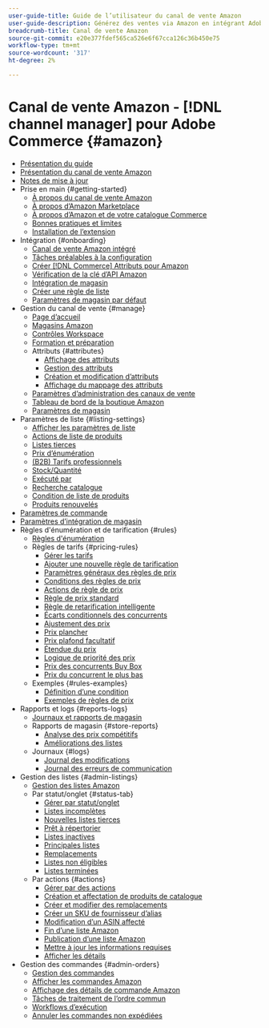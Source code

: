 ```yaml
---
user-guide-title: Guide de l’utilisateur du canal de vente Amazon
user-guide-description: Générez des ventes via Amazon en intégrant Adobe Commerce ou Magento Open Source à votre [!DNL Amazon Seller Central] compte .
breadcrumb-title: Canal de vente Amazon
source-git-commit: e20e377fdef565ca526e6f67cca126c36b450e75
workflow-type: tm+mt
source-wordcount: '317'
ht-degree: 2%

---
```



# Canal de vente Amazon - [!DNL channel manager] pour Adobe Commerce {#amazon}

- [Présentation du guide](guide-overview.md)
- [Présentation du canal de vente Amazon](overview.md)
- [Notes de mise à jour](release-notes.md)
- Prise en main {#getting-started}
   - [À propos du canal de vente Amazon](about-amazon-sales-channel.md)
   - [À propos d’Amazon Marketplace](about-amazon-marketplace.md)
   - [À propos d’Amazon et de votre catalogue Commerce](about-listings-and-catalog.md)
   - [Bonnes pratiques et limites](amazon-best-practices.md)
   - [Installation de l’extension](install.md)
- Intégration {#onboarding}
   - [Canal de vente Amazon intégré](amazon-onboarding-home.md)
   - [Tâches préalables à la configuration](amazon-pre-setup-tasks.md)
   - [Créer [!DNL Commerce] Attributs pour Amazon](ob-creating-magento-attributes.md)
   - [Vérification de la clé d’API Amazon](amazon-verify-api-key.md)
   - [Intégration de magasin](store-integration.md)
   - [Créer une règle de liste](ob-create-listing-rule.md)
   - [Paramètres de magasin par défaut](default-store-settings.md)
- Gestion du canal de vente {#manage}
   - [Page d’accueil](amazon-sales-channel-home.md)
   - [Magasins Amazon](managing-stores.md)
   - [Contrôles Workspace](workspace-controls.md)
   - [Formation et préparation](learning-preparation.md)
   - Attributs {#attributes}
      - [Affichage des attributs](attributes-view.md)
      - [Gestion des attributs](managing-attributes.md)
      - [Création et modification d’attributs](creating-attributes.md)
      - [Affichage du mappage des attributs](amazon-matching-attributes-values.md)
   - [Paramètres d’administration des canaux de vente](sales-channel-settings.md)
   - [Tableau de bord de la boutique Amazon](amazon-store-dashboard.md)
   - [Paramètres de magasin](ob-store-review.md)
- Paramètres de liste {#listing-settings}
   - [Afficher les paramètres de liste](listing-settings.md)
   - [Actions de liste de produits](product-listing-actions.md)
   - [Listes tierces](third-party-listing-settings.md)
   - [Prix d’énumération](listing-price.md)
   - [(B2B) Tarifs professionnels](business-pricing.md)
   - [Stock/Quantité](stock-quantity.md)
   - [Exécuté par](fulfilled-by.md)
   - [Recherche catalogue](catalog-search.md)
   - [Condition de liste de produits](product-listing-condition.md)
   - [Produits renouvelés](renewed-products.md)
- [Paramètres de commande](order-settings.md)
- [Paramètres d’intégration de magasin](store-integration-settings.md)
- Règles d&#39;énumération et de tarification {#rules}
   - [Règles d&#39;énumération](listing-rules.md)
   - Règles de tarifs {#pricing-rules}
      - [Gérer les tarifs](pricing-products.md)
      - [Ajouter une nouvelle règle de tarification](add-pricing-rule.md)
      - [Paramètres généraux des règles de prix](pricing-rule-general-settings.md)
      - [Conditions des règles de prix](pricing-rule-conditions.md)
      - [Actions de règle de prix](pricing-rule-actions.md)
      - [Règle de prix standard](standard-price-rules.md)
      - [Règle de retarification intelligente](intelligent-repricing-rules.md)
      - [Écarts conditionnels des concurrents](competitor-conditional-variances.md)
      - [Ajustement des prix](price-adjustment.md)
      - [Prix plancher](floor-price.md)
      - [Prix plafond facultatif](optional-ceiling-price.md)
      - [Étendue du prix](price-scope.md)
      - [Logique de priorité des prix](price-priority-logic.md)
      - [Prix des concurrents Buy Box](buy-box-competitor-pricing.md)
      - [Prix du concurrent le plus bas](lowest-competitor-pricing.md)
   - Exemples {#rules-examples}
      - [Définition d’une condition](ob-define-condition-example.md)
      - [Exemples de règles de prix](price-rule-examples.md)
- Rapports et logs {#reports-logs}
   - [Journaux et rapports de magasin](amazon-logs-reports.md)
   - Rapports de magasin {#store-reports}
      - [Analyse des prix compétitifs](competitive-price-analysis.md)
      - [Améliorations des listes](listing-improvements.md)
   - Journaux {#logs}
      - [Journal des modifications](listing-changes-log.md)
      - [Journal des erreurs de communication](communication-errors-log.md)
- Gestion des listes {#admin-listings}
   - [Gestion des listes Amazon](managing-product-listings.md)
   - Par statut/onglet {#status-tab}
      - [Gérer par statut/onglet](managing-listings-by-tab.md)
      - [Listes incomplètes](incomplete-listings.md)
      - [Nouvelles listes tierces](new-third-party-listings.md)
      - [Prêt à répertorier](ready-to-list.md)
      - [Listes inactives](inactive-listings.md)
      - [Principales listes](active-listings.md)
      - [Remplacements](overrides.md)
      - [Listes non éligibles](ineligible-listings.md)
      - [Listes terminées](ended-listings.md)
   - Par actions {#actions}
      - [Gérer par des actions](managing-listings-by-action.md)
      - [Création et affectation de produits de catalogue](creating-assigning-catalog-products.md)
      - [Créer et modifier des remplacements](creating-editing-overrides.md)
      - [Créer un SKU de fournisseur d’alias](create-alias-seller-sku.md)
      - [Modification d’un ASIN affecté](edit-assigned-asin.md)
      - [Fin d’une liste Amazon](end-listings-manually.md)
      - [Publication d’une liste Amazon](publish-listings-manually.md)
      - [Mettre à jour les informations requises](amazon-manually-update-incomplete-listing.md)
      - [Afficher les détails](product-listing-details.md)
- Gestion des commandes {#admin-orders}
   - [Gestion des commandes](managing-orders.md)
   - [Afficher les commandes Amazon](amazon-orders-all.md)
   - [Affichage des détails de commande Amazon](amazon-order-details.md)
   - [Tâches de traitement de l’ordre commun](common-order-processing.md)
   - [Workflows d’exécution](fulfillment-workflows.md)
   - [Annuler les commandes non expédiées](cancel-unshipped-order.md)

